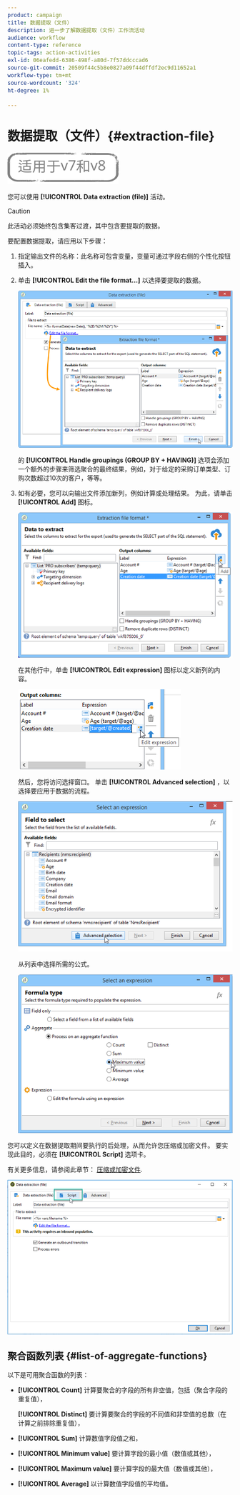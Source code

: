 ```yaml
---
product: campaign
title: 数据提取（文件）
description: 进一步了解数据提取（文件）工作流活动
audience: workflow
content-type: reference
topic-tags: action-activities
exl-id: 06eafedd-6386-498f-a80d-7f57ddcccad6
source-git-commit: 20509f44c5b8e0827a09f44dffdf2ec9d11652a1
workflow-type: tm+mt
source-wordcount: '324'
ht-degree: 1%

---
```


# 数据提取（文件）{#extraction-file}

![](../../assets/common.svg)

您可以使用 **[!UICONTROL Data extraction (file)]** 活动。

>[!CAUTION]
>
>此活动必须始终包含集客过渡，其中包含要提取的数据。

要配置数据提取，请应用以下步骤：

1. 指定输出文件的名称：此名称可包含变量，变量可通过字段右侧的个性化按钮插入。
1. 单击 **[!UICONTROL Edit the file format...]** 以选择要提取的数据。

   ![](assets/s_advuser_extract_file_param.png)

   的 **[!UICONTROL Handle groupings (GROUP BY + HAVING)]** 选项会添加一个额外的步骤来筛选聚合的最终结果，例如，对于给定的采购订单类型、订购次数超过10次的客户，等等。

1. 如有必要，您可以向输出文件添加新列，例如计算或处理结果。 为此，请单击 **[!UICONTROL Add]** 图标。

   ![](assets/s_advuser_extract_file_add_col.png)

   在其他行中，单击 **[!UICONTROL Edit expression]** 图标以定义新列的内容。

   ![](assets/s_advuser_extract_file_add_exp.png)

   然后，您将访问选择窗口。 单击 **[!UICONTROL Advanced selection]** ，以选择要应用于数据的流程。

   ![](assets/s_advuser_extract_file_advanced_selection.png)

   从列表中选择所需的公式。

   ![](assets/s_advuser_extract_file_agregate_values.png)

您可以定义在数据提取期间要执行的后处理，从而允许您压缩或加密文件。 要实现此目的，必须在 **[!UICONTROL Script]** 选项卡。

有关更多信息，请参阅此章节： [压缩或加密文件](how-to-use-workflow-data.md#zipping-or-encrypting-a-file).

![](assets/postprocessing_dataextraction.png)

## 聚合函数列表 {#list-of-aggregate-functions}

以下是可用聚合函数的列表：

* **[!UICONTROL Count]** 计算要聚合的字段的所有非空值，包括（聚合字段的重复值），

   **[!UICONTROL Distinct]** 要计算要聚合的字段的不同值和非空值的总数（在计算之前排除重复值），

* **[!UICONTROL Sum]** 计算数值字段值之和，
* **[!UICONTROL Minimum value]** 要计算字段的最小值（数值或其他），
* **[!UICONTROL Maximum value]** 要计算字段的最大值（数值或其他），
* **[!UICONTROL Average]** 以计算数值字段值的平均值。
